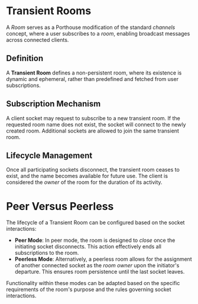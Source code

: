 # Transient Rooms

A _Room_ serves as a Porthouse modification of the standard _channels_ concept, where a user subscribes to a _room_, enabling broadcast messages across connected clients.

## Definition
A **Transient Room** defines a non-persistent room, where its existence is dynamic and ephemeral, rather than predefined and fetched from user subscriptions.

## Subscription Mechanism
A client socket may request to subscribe to a new transient room. If the requested room name does not exist, the socket will connect to the newly created room. Additional sockets are allowed to join the same transient room.

## Lifecycle Management
Once all participating sockets disconnect, the transient room ceases to exist, and the name becomes available for future use. The client is considered the _owner_ of the room for the duration of its activity.

# Peer Versus Peerless

The lifecycle of a Transient Room can be configured based on the socket interactions:

- **Peer Mode**: In peer mode, the room is designed to _close_ once the initiating socket disconnects. This action effectively ends all subscriptions to the room.
- **Peerless Mode**: Alternatively, a peerless room allows for the assignment of another connected socket as the _room owner_ upon the initiator's departure. This ensures room persistence until the last socket leaves.

Functionality within these modes can be adapted based on the specific requirements of the room's purpose and the rules governing socket interactions.

